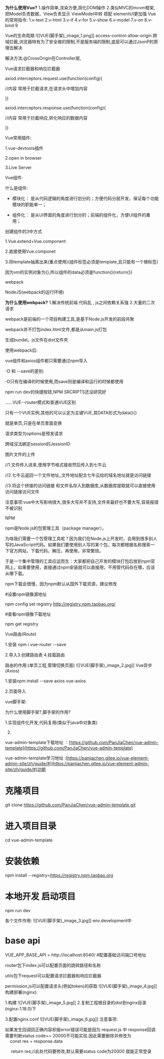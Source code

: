 **为什么使用Vue?**
	1.操作简单,渲染方便,简化DOM操作
	2.类似MVC的mvvm框架,把Model负责数据，View负责显示
ViewModel中转
搭配 elementUI更加强
Vue的常用指令:
	1.v-text 2.v-html 3.v-if 4.v-for 5.v-show 6.v-model
	7.v-on 8.v-bind 9

Vue的生命周期
![[VUE(脚手架)_image_1.png]]
access-control-allow-origin 跨域拦截,浏览器特有为了安全做的限制,不是服务端的限制,底层可以通过JsonP的原理去解决

解决方法:@CrossOrigin在Controller层,

Vue请求拦截器和响应拦截器

axiod.interceptors.request.use(function(config){

//内容 常用于拦截请求,在请求头中增加内容

})

axiod.interceptors.response.use(function(config){

//内容 常用于拦截响应,转化响应的数据内容

})

Vue常用插件:

1.vue-devtools插件

2.open in browser

3.Live Server

Vue组件:

什么是组件:

- 模块化： 是从代码逻辑的角度进行划分的；方便代码分层开发，保证每个功能模块的职能单一；

- 组件化： 是从UI界面的角度进行划分的；前端的组件化，方便UI组件的重用；

创建组件的3中方式

1.Vue.extend+Vue.component

2.直接使用Vue.componet

3.将template抽离出来(重点使用)(组件标签必须是template,且只能有一个根标签)

因为vm的实例对象为{},所以组件的data必须是function(){return{}}

webpack

NodeJS(webpack的运行环境)

**为什么使用webpack?**
	1.解决传统前端 代码乱 , js之间依赖关系强
	2.大量的二次请求

webpack是前端的一个项目构建工具,是基于Node.js开发的前段共聚

webpack并不打包index.html文件,都是从main.js打包

生成bundel。js文件在dist文件夾

使用webpack后:

vue组件和axios组件都只需要通过npm导入

-D 和 --save的差别:

-D只有在编译的时候使用,而save则是编译和运行的时候都使用

npm run dev的快捷按钮,NPM SRCRIPTS还没研究好

  

......VUE--router模式和普通VUE区别

只有一个VUE实例,其他的可以认定为主键VUE,其DATA形式为data(){}

就是单页,只是在单页里面变换

请求类型为options是预发请求

跨域沒法綁定session的JessionID

图片文件的上传

//1.文件传入进来,使用字节格式接收然后传入到七牛云

//2.七牛云返回一个文件地址,,文件地址配合七牛云给的域名地址就是访问链接

//3.将这个拼接的访问链接 和文件名存入到数据库,从数据库提取就可以直接使用访问链接访问文件

注意事项:vue中大写影响很大,很多大写并不支持,文件夹最好也不要大写,容易报错不被识别

NPM

npm是Node.js的包管理工具（package manager）。

为啥我们需要一个包管理工具呢？因为我们在Node.js上开发时，会用到很多别人写的JavaScript代码。如果我们要使用别人写的某个包，每次都根据名称搜索一下官方网站，下载代码，解压，再使用，非常繁琐。

于是一个集中管理的工具应运而生：大家都把自己开发的模块打包后放到npm官网上，如果要使用，直接通过npm安装就可以直接用，不用管代码存在哪，应该从哪下载。

  

npm下载会很慢，因为npm默认从国外下载资源，建议修改

#设置npm镜像源地址

npm config set registry http://registry.npm.taobao.org/

#查看npm镜像下载地址

npm get registry

Vue路由(Route)

1.安装 npm i vue-router --save

2.导入3.创建路由表 4.挂载路由

路由的作用:(单页工程,管理切换页面)
![[VUE(脚手架)_image_2.jpg]]
Vue异步(Axios)

1.安装npm install --save axios vue-axios

2.页面导入

vue脚手架:

为什么使用脚手架?,脚手架的作用?

1.实现组件化开发,代码复用(类似于java中对象类)

2.

  

vue-admin-template下载地址 ：[https://github.com/PanJiaChen/vue-admin-template](https://github.com/PanJiaChen/vue-admin-template)

vue-admin-template学习地址 :[https://panjiachen.gitee.io/vue-element-admin-site/zh/guide/#](https://panjiachen.gitee.io/vue-element-admin-site/zh/guide/#)功能

# 克隆项目

git clone https://github.com/PanJiaChen/vue-admin-template.git

# 进入项目目录

cd vue-admin-template

# 安装依赖

npm install --registry=https://registry.npm.taobao.org

# 本地开发 启动项目

npm run dev

各个文件作用:
![[VUE(脚手架)_image_3.jpg]]
env.development中

# base api

VUE_APP_BASE_API = http://localhost:8040/ #配置基础访问端口号地址

router包下index.js可以配置页面的跳转路径和名称

utils包下request可以配置请求拦截器和响应拦截器

permission.js可以配置请求头(例如token)的获取
![[VUE(脚手架)_image_4.jpg]]
构建部署(nginx):

1.构建
![[VUE(脚手架)_image_5.jpg]]
2.复制工程根目录的dist到nginx目录(nginx-1.18.0)下

3.配置nginx.conf
![[VUE(脚手架)_image_6.jpg]]
注意事项:

如果发生回调回正确内容却报error错误可能是因为 request.js 中 response回调需要判断status code== 20000不可能实现.因此需要删除并修改为     const res = response.data

     return res;//此处代码要修改,默认需要status code为20000 就能正常登录